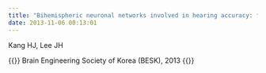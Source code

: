 ```yaml
---
title: "Bihemispheric neuronal networks involved in hearing accuracy: functional MRI study"
date: 2013-11-06 00:13:01
---
```


Kang HJ, Lee JH 

{{<format bright-green>}}
Brain Engineering Society of Korea (BESK), 2013
{{</format>}}

